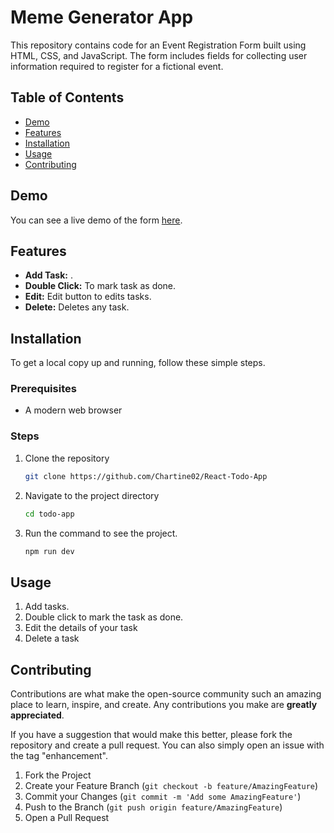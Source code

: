 # Meme Generator App

This repository contains code for an Event Registration Form built using HTML, CSS, and JavaScript. The form includes fields for collecting user information required to register for a fictional event.

## Table of Contents
- [Demo](#demo)
- [Features](#features)
- [Installation](#installation)
- [Usage](#usage)
- [Contributing](#contributing)

## Demo
You can see a live demo of the form [here](https://sprightly-flan-812653.netlify.app/).

## Features
- **Add Task:** . 
- **Double Click:** To mark task as done.
- **Edit:** Edit button to edits tasks.
-  **Delete:** Deletes any task.

## Installation
To get a local copy up and running, follow these simple steps.

### Prerequisites
- A modern web browser

### Steps
1. Clone the repository
   ```sh
   git clone https://github.com/Chartine02/React-Todo-App
2. Navigate to the project directory
   ```sh
   cd todo-app
3. Run the command to see the project.
   ```sh
   npm run dev

## Usage
1. Add tasks.
2. Double click to mark the task as done.
3. Edit the details of your task
4. Delete a task

## Contributing
Contributions are what make the open-source community such an amazing place to learn, inspire, and create. Any contributions you make are **greatly appreciated**.

If you have a suggestion that would make this better, please fork the repository and create a pull request. You can also simply open an issue with the tag "enhancement".

1. Fork the Project
2. Create your Feature Branch (`git checkout -b feature/AmazingFeature`)
3. Commit your Changes (`git commit -m 'Add some AmazingFeature'`)
4. Push to the Branch (`git push origin feature/AmazingFeature`)
5. Open a Pull Request





  



